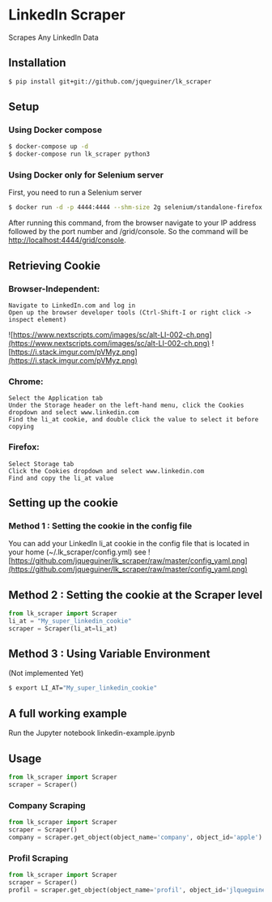 # LinkedIn Scraper
Scrapes Any LinkedIn Data

## Installation

```bash
$ pip install git+git://github.com/jqueguiner/lk_scraper
```


## Setup
### Using Docker compose
```bash
$ docker-compose up -d
$ docker-compose run lk_scraper python3
```

### Using Docker only for Selenium server
First, you need to run a Selenium server

```bash
$ docker run -d -p 4444:4444 --shm-size 2g selenium/standalone-firefox:3.141.59-20200326
```

After running this command, from the browser navigate to your IP address followed by the port number and /grid/console. So the command will be
[http://localhost:4444/grid/console](http://localhost:4444/grid/console).


## Retrieving Cookie

### Browser-Independent:
    Navigate to LinkedIn.com and log in
    Open up the browser developer tools (Ctrl-Shift-I or right click -> inspect element)
![https://www.nextscripts.com/images/sc/alt-LI-002-ch.png](https://www.nextscripts.com/images/sc/alt-LI-002-ch.png)
![https://i.stack.imgur.com/pVMyz.png](https://i.stack.imgur.com/pVMyz.png)

### Chrome:
    Select the Application tab
    Under the Storage header on the left-hand menu, click the Cookies dropdown and select www.linkedin.com
    Find the li_at cookie, and double click the value to select it before copying

### Firefox:
    Select Storage tab
    Click the Cookies dropdown and select www.linkedin.com
    Find and copy the li_at value



## Setting up the cookie
### Method 1 : Setting the cookie in the config file
You can add your LinkedIn li_at cookie in the config file that is located in your home (~/.lk_scraper/config.yml)
see
![https://github.com/jqueguiner/lk_scraper/raw/master/config_yaml.png](https://github.com/jqueguiner/lk_scraper/raw/master/config_yaml.png)

## Method 2 : Setting the cookie at the Scraper level
```python
from lk_scraper import Scraper
li_at = "My_super_linkedin_cookie"
scraper = Scraper(li_at=li_at)
```

## Method 3 : Using Variable Environment
(Not implemented Yet)
```bash
$ export LI_AT="My_super_linkedin_cookie"
```

## A full working example
Run the Jupyter notebook linkedin-example.ipynb


## Usage

```python
from lk_scraper import Scraper
scraper = Scraper()
```

### Company Scraping

```python
from lk_scraper import Scraper
scraper = Scraper()
company = scraper.get_object(object_name='company', object_id='apple')
```

### Profil Scraping

```python
from lk_scraper import Scraper
scraper = Scraper()
profil = scraper.get_object(object_name='profil', object_id='jlqueguiner')
```

